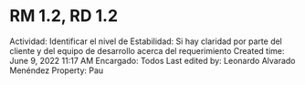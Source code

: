 # RM 1.2, RD 1.2

Actividad: Identificar el nivel de Estabilidad: Si hay claridad por parte del cliente y del equipo de desarrollo acerca del requerimiento
Created time: June 9, 2022 11:17 AM
Encargado: Todos
Last edited by: Leonardo Alvarado Menéndez
Property: Pau